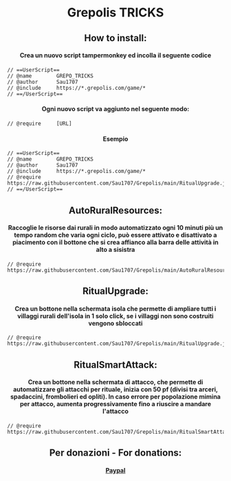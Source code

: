 # <div align="center"> Grepolis TRICKS </div>
## <div align="center"> How to install: </div>
#### <div align="center"> Crea un nuovo script tampermonkey ed incolla il seguente codice </div>
```
// ==UserScript==
// @name        GREPO_TRICKS
// @author      Sau1707
// @include     https://*.grepolis.com/game/*
// ==/UserScript==
```
#### <div align="center"> Ogni nuovo script va aggiunto nel seguente modo: </div>
```
// @require     [URL]
```
#### <div align="center"> Esempio </div>
```
// ==UserScript==
// @name        GREPO_TRICKS 
// @author      Sau1707 
// @include     https://*.grepolis.com/game/* 
// @require     https://raw.githubusercontent.com/Sau1707/Grepolis/main/RitualUpgrade.js 
// ==/UserScript==
```

## <div align="center"> AutoRuralResources: </div>
#### <div align="center"> Raccoglie le risorse dai rurali in modo automatizzato ogni 10 minuti più un tempo random che varia ogni ciclo, può essere attivato e disattivato a piacimento con il bottone che si crea affianco alla barra delle attività in alto a sisistra </div>
```
// @require     https://raw.githubusercontent.com/Sau1707/Grepolis/main/AutoRuralResources.js
```


## <div align="center"> RitualUpgrade: </div>
#### <div align="center"> Crea un bottone nella schermata isola che permette di ampliare tutti i villaggi rurali dell'isola in 1 solo click, se i villaggi non sono costruiti vengono sbloccati </div>
```
// @require     https://raw.githubusercontent.com/Sau1707/Grepolis/main/RitualUpgrade.js
```


## <div align="center"> RitualSmartAttack: </div>
#### <div align="center"> Crea un bottone nella schermata di attacco, che permette di automatizzare gli attacchi per rituale, inizia con 50 pf (divisi tra arceri, spadaccini, frombolieri ed opliti). In caso errore per popolazione mimina per attacco, aumenta progressivamente fino a riuscire a mandare l'attacco </div>
```
// @require     https://raw.githubusercontent.com/Sau1707/Grepolis/main/RitualSmartAttack.js
```


## <div align="center"> Per donazioni - For donations: </div>
#### <div align="center"> [Paypal](https://paypal.me/sau1707) </div>
